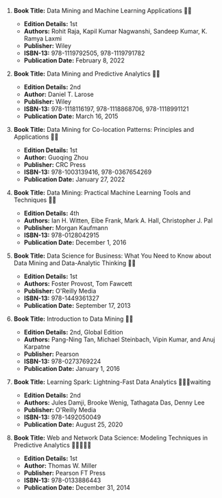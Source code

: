 1. **Book Title:** Data Mining and Machine Learning Applications 📒🔐
   - **Edition Details:** 1st
   - **Authors:** Rohit Raja, Kapil Kumar Nagwanshi, Sandeep Kumar, K. Ramya Laxmi
   - **Publisher:** Wiley
   - **ISBN-13:** 978-1119792505, 978-1119791782
   - **Publication Date:** February 8, 2022

2. **Book Title:** Data Mining and Predictive Analytics 📒🔐
   - **Edition Details:** 2nd
   - **Author:** Daniel T. Larose
   - **Publisher:** Wiley
   - **ISBN-13:** 978-1118116197, 978-1118868706, 978-1118991121
   - **Publication Date:** March 16, 2015

3. **Book Title:** Data Mining for Co-location Patterns: Principles and Applications 📒🔐
   - **Edition Details:** 1st
   - **Author:** Guoqing Zhou
   - **Publisher:** CRC Press
   - **ISBN-13:** 978-1003139416, 978-0367654269
   - **Publication Date:** January 27, 2022

4. **Book Title:** Data Mining: Practical Machine Learning Tools and Techniques 📒🔐
   - **Edition Details:** 4th
   - **Authors:** Ian H. Witten, Eibe Frank, Mark A. Hall, Christopher J. Pal
   - **Publisher:** Morgan Kaufmann
   - **ISBN-13:** 978-0128042915
   - **Publication Date:** December 1, 2016

5. **Book Title:** Data Science for Business: What You Need to Know about Data Mining and Data-Analytic Thinking 📒🔐
   - **Edition Details:** 1st
   - **Authors:** Foster Provost, Tom Fawcett
   - **Publisher:** O'Reilly Media
   - **ISBN-13:** 978-1449361327
   - **Publication Date:** September 17, 2013

6. **Book Title:** Introduction to Data Mining 📒🔐
   - **Edition Details:** 2nd, Global Edition
   - **Authors:** Pang-Ning Tan, Michael Steinbach, Vipin Kumar, and Anuj Karpatne
   - **Publisher:** Pearson
   - **ISBN-13:** 978-0273769224
   - **Publication Date:** January 1, 2016

7. **Book Title:** Learning Spark: Lightning-Fast Data Analytics 📒🔐🚫waiting
   - **Edition Details:** 2nd
   - **Authors:** Jules Damji, Brooke Wenig, Tathagata Das, Denny Lee
   - **Publisher:** O'Reilly Media
   - **ISBN-13:** 978-1492050049
   - **Publication Date:** August 25, 2020

8. **Book Title:** Web and Network Data Science: Modeling Techniques in Predictive Analytics 🚨🚨🚨🚨🚨
   - **Edition Details:** 1st
   - **Author:** Thomas W. Miller
   - **Publisher:** Pearson FT Press
   - **ISBN-13:** 978-0133886443
   - **Publication Date:** December 31, 2014
